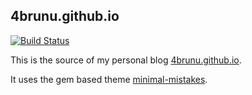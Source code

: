 ## 4brunu.github.io

[![Build Status](https://travis-ci.org/4brunu/4brunu.github.io.svg?branch=source)](https://travis-ci.org/4brunu/4brunu.github.io)

This is the source of my personal blog [4brunu.github.io](https://4brunu.github.io).

It uses the gem based theme [minimal-mistakes](https://github.com/mmistakes/minimal-mistakes).
